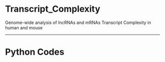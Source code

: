 # Transcript_Complexity
Genome-wide analysis of lncRNAs and mRNAs Transcript Complexity in human and mouse

--------------------------------
# Python Codes
